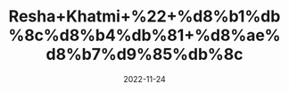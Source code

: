 ---
title: 'Resha+Khatmi+%22+%d8%b1%db%8c%d8%b4%db%81+%d8%ae%d8%b7%d9%85%db%8c'
date: '2022-11-24' 
metatag: '' 
inventory: '0' 
draft: false 
# meta description 
shortDescripton: ''
description: 'Herbs+%d8%ac%da%91%db%8c+%d8%a8%d9%88%d9%b9%db%8c'
longdescription: ''
tags: ''
brand: ''
subCategory: ''
unit: '10 gm-Pk'
sellCount: '0'
featured: False
# product Price
price: '20.0'
# Product Short Description
shortDescription: ''
productID: '5865F666-3549-ED11-996A-005056B3A416'
type: 'products'
category: 'Herbs+%d8%ac%da%91%db%8c+%d8%a8%d9%88%d9%b9%db%8c' 
thumnailproduct: 'https://eraconnect.blob.core.windows.net/product-images/aminsaddiquidawakhana/adfa7098-ed20-4ad1-884b-cc8c5769c8f7.webp' 
images:
  - image: 'https://eraconnect.blob.core.windows.net/product-images/aminsaddiquidawakhana/adfa7098-ed20-4ad1-884b-cc8c5769c8f7.webp'  
Variants:
---